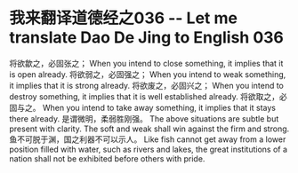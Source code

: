 # 我来翻译道德经之036 -- Let me translate Dao De Jing to English 036

将欲歙之，必固张之；
When you intend to close something, it implies that it is open already.
将欲弱之，必固强之；
When you intend to weak something, it implies that it is strong already.
将欲废之，必固兴之；
When you intend to destroy something, it implies that it is well established already.
将欲取之，必固与之。
When you intend to take away something, it implies that it stays there already.
是谓微明，柔弱胜刚强。
The above situations are subtle but present with clarity. The soft and weak shall win against the firm and strong.
鱼不可脱于渊，国之利器不可以示人。
Like fish cannot get away from a lower position filled with water, such as rivers and lakes, the great institutions of a nation shall not be exhibited before others with pride.